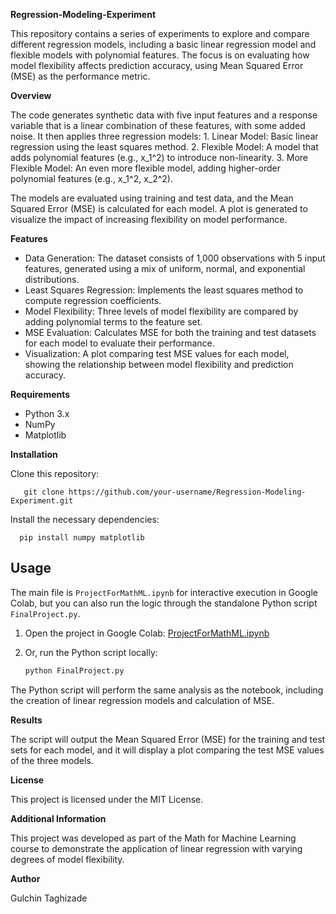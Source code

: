 **Regression-Modeling-Experiment**

This repository contains a series of experiments to explore and compare different regression models, including a basic linear regression model and flexible models with polynomial features. The focus is on evaluating how model flexibility affects prediction accuracy, using Mean Squared Error (MSE) as the performance metric.

**Overview**

The code generates synthetic data with five input features and a response variable that is a linear combination of these features, with some added noise. It then applies three regression models:
	1.	Linear Model: Basic linear regression using the least squares method.
	2.	Flexible Model: A model that adds polynomial features (e.g., x_1^2) to introduce non-linearity.
	3.	More Flexible Model: An even more flexible model, adding higher-order polynomial features (e.g., x_1^2, x_2^2).

The models are evaluated using training and test data, and the Mean Squared Error (MSE) is calculated for each model. A plot is generated to visualize the impact of increasing flexibility on model performance.

**Features**

* Data Generation: The dataset consists of 1,000 observations with 5 input features, generated using a mix of uniform, normal, and exponential distributions.
* Least Squares Regression: Implements the least squares method to compute regression coefficients.
* Model Flexibility: Three levels of model flexibility are compared by adding polynomial terms to the feature set.
* MSE Evaluation: Calculates MSE for both the training and test datasets for each model to evaluate their performance.
* Visualization: A plot comparing test MSE values for each model, showing the relationship between model flexibility and prediction accuracy.

**Requirements**

* Python 3.x
* NumPy
* Matplotlib

**Installation**

Clone this repository:
 
       git clone https://github.com/your-username/Regression-Modeling-Experiment.git
       
 Install the necessary dependencies:
  
      pip install numpy matplotlib

## Usage

The main file is `ProjectForMathML.ipynb` for interactive execution in Google Colab, but you can also run the logic through the standalone Python script `FinalProject.py`.

1. Open the project in Google Colab:
    [ProjectForMathML.ipynb](https://colab.research.google.com/github/yourusername/flexible-linear-regression/blob/main/ProjectForMathML.ipynb)

2. Or, run the Python script locally:
    ```bash
    python FinalProject.py
    ```

The Python script will perform the same analysis as the notebook, including the creation of linear regression models and calculation of MSE.



**Results**

The script will output the Mean Squared Error (MSE) for the training and test sets for each model, and it will display a plot comparing the test MSE values of the three models.

**License**

This project is licensed under the MIT License.

**Additional Information**

This project was developed as part of the Math for Machine Learning course to demonstrate the application of linear regression with varying degrees of model flexibility.

**Author**

Gulchin Taghizade
   
